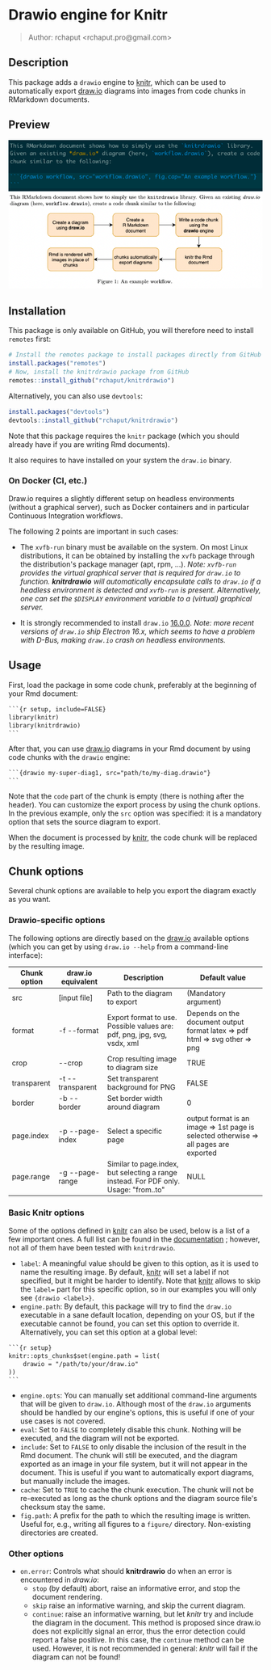 # Drawio engine for Knitr

> Author: rchaput \<rchaput.pro\@gmail.com\>

## Description

This package adds a `drawio` engine to [knitr], which can be used to 
automatically export [draw.io] diagrams into images from code chunks in 
RMarkdown documents.

## Preview

![Preview of the code chunk (in Rmd) and the PDF result](man/figures/preview.png)

## Installation

This package is only available on GitHub, you will therefore need to install 
`remotes` first:

```r
# Install the remotes package to install packages directly from GitHub
install.packages("remotes")
# Now, install the knitrdrawio package from GitHub
remotes::install_github("rchaput/knitrdrawio")
```

Alternatively, you can also use `devtools`:

``` r
install.packages("devtools")
devtools::install_github("rchaput/knitrdrawio")
```

Note that this package requires the `knitr` package (which you should already 
have if you are writing Rmd documents).

It also requires to have installed on your system the `draw.io` binary.

### On Docker (CI, etc.)

Draw.io requires a slightly different setup on headless environments (without 
a graphical server), such as Docker containers and in particular Continuous 
Integration workflows.

The following 2 points are important in such cases:

* The `xvfb-run` binary must be available on the system. On most Linux
  distributions, it can be obtained by installing the `xvfb` package through
  the distribution's package manager (apt, rpm, ...).
  *Note: `xvfb-run` provides the virtual graphical server that is required
  for `draw.io` to function. **knitrdrawio** will automatically encapsulate
  calls to `draw.io` if a headless environment is detected and `xvfb-run` is
  present. Alternatively, one can set the `$DISPLAY` environment variable to
  a (virtual) graphical server.*

* It is strongly recommended to install `draw.io` [16.0.0][drawio16].
  *Note: more recent versions of `draw.io` ship Electron 16.x, which seems to
  have a problem with D-Bus, making `draw.io` crash on headless environments.*

## Usage

First, load the package in some code chunk, preferably at the beginning of your 
Rmd document:
````
```{r setup, include=FALSE}
library(knitr)
library(knitrdrawio)
```
````

After that, you can use [draw.io] diagrams in your Rmd document by using
code chunks with the `drawio` engine:
````
```{drawio my-super-diag1, src="path/to/my-diag.drawio"}
```
````

Note that the `code` part of the chunk is empty (there is nothing after the 
header). You can customize the export process by using the chunk options. In 
the previous example, only the `src` option was specified: it is a mandatory 
option that sets the source diagram to export.

When the document is processed by [knitr], the code chunk will be replaced
by the resulting image.

## Chunk options

Several chunk options are available to help you export the diagram exactly
as you want.

### Drawio-specific options

The following options are directly based on the [draw.io] available options
(which you can get by using `draw.io --help` from a command-line interface):

| Chunk option | draw.io equivalent | Description                                                                           | Default value                                                                         |
|--------------|--------------------|---------------------------------------------------------------------------------------|---------------------------------------------------------------------------------------|
| src          | [input file]       | Path to the diagram to export                                                         | (Mandatory argument)                                                                  |
| format       | -f --format        | Export format to use. Possible values are: pdf, png, jpg, svg, vsdx, xml              | Depends on the document output format  latex => pdf html => svg other => png          |
| crop         | --crop             | Crop resulting image to diagram size                                                  | TRUE                                                                                  |
| transparent  | -t --transparent   | Set transparent background for PNG                                                    | FALSE                                                                                 |
| border       | -b --border        | Set border width around diagram                                                       | 0                                                                                     |
| page.index   | -p --page-index    | Select a specific page                                                                | output format is an image => 1st page is selected otherwise => all pages are exported |
| page.range   | -g --page-range    | Similar to page.index, but selecting a range instead. For PDF only. Usage: "from..to" | NULL                                                                                  |

### Basic Knitr options

Some of the options defined in [knitr] can also be used, below is a list of
a few important ones. A full list can be found in the 
[documentation][knitr-options] ; however, not all of them have been tested with
`knitrdrawio`.

* `label`: A meaningful value should be given to this option, as it is used to
name the resulting image. By default, [knitr] will set a label if not specified,
but it might be harder to identify. Note that [knitr] allows to skip the 
`label=` part for this specific option, so in our examples you will only see
`{drawio <label>}`.
* `engine.path`: By default, this package will try to find the `draw.io` 
executable in a sane default location, depending on your OS, but if the 
executable cannot be found, you can set this option to override it.
Alternatively, you can set this option at a global level:
````
```{r setup}
knitr::opts_chunks$set(engine.path = list(
    drawio = "/path/to/your/draw.io"
))
```
````
* `engine.opts`: You can manually set additional command-line arguments that 
will be given to `draw.io`. Although most of the `draw.io` arguments should
be handled by our engine's options, this is useful if one of your use cases
is not covered.
* `eval`: Set to `FALSE` to completely disable this chunk. Nothing will be
executed, and the diagram will not be exported.
* `include`: Set to `FALSE` to only disable the inclusion of the result in
the Rmd document. The chunk will still be executed, and the diagram exported
as an image in your file system, but it will not appear in the document.
This is useful if you want to automatically export diagrams, but manually
include the images.
* `cache`: Set to `TRUE` to cache the chunk execution. The chunk will not
be re-executed as long as the chunk options and the diagram source file's
checksum stay the same.
* `fig.path`: A prefix for the path to which the resulting image is written.
Useful for, e.g., writing all figures to a `figure/` directory.
Non-existing directories are created.

### Other options

* `on.error`: Controls what should **knitrdrawio** do when an error is 
encountered in *draw.io*:
  - `stop` (by default) abort, raise an informative error, and stop the
  document rendering.
  - `skip` raise an informative warning, and skip the current diagram.
  - `continue`: raise an informative warning, but let *knitr* try and include
  the diagram in the document. This method is proposed since draw.io does not
  explicitly signal an error, thus the error detection could report a false
  positive. In this case, the `continue` method can be used. However, it is
  not recommended in general: *knitr* will fail if the diagram can not be
  found!

[knitr]: https://yihui.org/knitr/
[knitr-options]: https://yihui.org/knitr/options/
[draw.io]: https://diagrams.net/
[drawio16]: https://github.com/jgraph/drawio-desktop/releases/tag/v16.0.0
